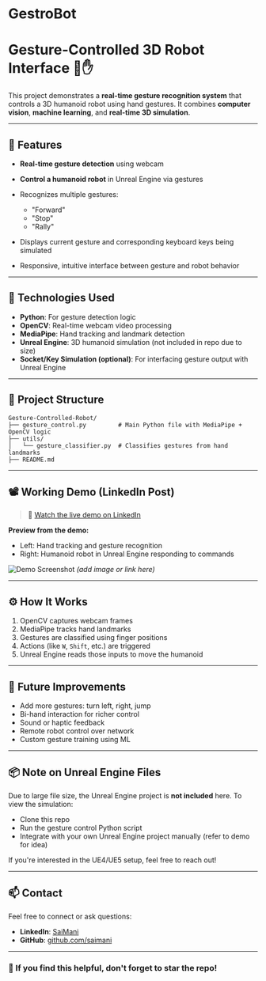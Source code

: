 # GestroBot
# Gesture-Controlled 3D Robot Interface 🤖✋

This project demonstrates a **real-time gesture recognition system** that controls a 3D humanoid robot using hand gestures. It combines **computer vision**, **machine learning**, and **real-time 3D simulation**.

---

## 🚀 Features

* **Real-time gesture detection** using webcam
* **Control a humanoid robot** in Unreal Engine via gestures
* Recognizes multiple gestures:

  * "Forward"
  * "Stop"
  * "Rally"
* Displays current gesture and corresponding keyboard keys being simulated
* Responsive, intuitive interface between gesture and robot behavior

---

## 🧠 Technologies Used

* **Python**: For gesture detection logic
* **OpenCV**: Real-time webcam video processing
* **MediaPipe**: Hand tracking and landmark detection
* **Unreal Engine**: 3D humanoid simulation (not included in repo due to size)
* **Socket/Key Simulation (optional)**: For interfacing gesture output with Unreal Engine

---

## 📂 Project Structure

```
Gesture-Controlled-Robot/
├── gesture_control.py         # Main Python file with MediaPipe + OpenCV logic
├── utils/
│   └── gesture_classifier.py  # Classifies gestures from hand landmarks
├── README.md
```

---

## 📽️ Working Demo (LinkedIn Post)

> 🔗 [Watch the live demo on LinkedIn](https://www.linkedin.com/posts/sai-mani-macherla-5a16072a2_robotics-computervision-machinelearning-activity-7331705675099635712-G1_B?utm_source=share&utm_medium=member_desktop&rcm=ACoAAEkPmokB9dZL_6zTVI_IshOlrOfnrN2pxHw)

**Preview from the demo:**

* Left: Hand tracking and gesture recognition
* Right: Humanoid robot in Unreal Engine responding to commands

![Demo Screenshot](demo_img.jpg) *(add image or link here)*

---

## ⚙️ How It Works

1. OpenCV captures webcam frames
2. MediaPipe tracks hand landmarks
3. Gestures are classified using finger positions
4. Actions (like `W`, `Shift`, etc.) are triggered
5. Unreal Engine reads those inputs to move the humanoid

---

## 🔮 Future Improvements

* Add more gestures: turn left, right, jump
* Bi-hand interaction for richer control
* Sound or haptic feedback
* Remote robot control over network
* Custom gesture training using ML

---

## 📦 Note on Unreal Engine Files

Due to large file size, the Unreal Engine project is **not included** here. To view the simulation:

* Clone this repo
* Run the gesture control Python script
* Integrate with your own Unreal Engine project manually (refer to demo for idea)

If you're interested in the UE4/UE5 setup, feel free to reach out!

---

## 📫 Contact

Feel free to connect or ask questions:

* **LinkedIn**: [SaiMani](www.linkedin.com/in/sai-mani-macherla-5a16072a2)
* **GitHub**: [github.com/saimani](https://github.com/saimani1232)

---

### 🌟 If you find this helpful, don't forget to star the repo!
